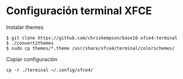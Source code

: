# Configuración terminal XFCE

Instalar themes

    $ git clone https://github.com/chriskempson/base16-xfce4-terminal
    $ ./convert2themes
    $ sudo cp themes/*.theme /usr/share/xfce4/terminal/colorschemes/

Copiar configuración 

	cp -r ./terminal ~/.config/xfce4/